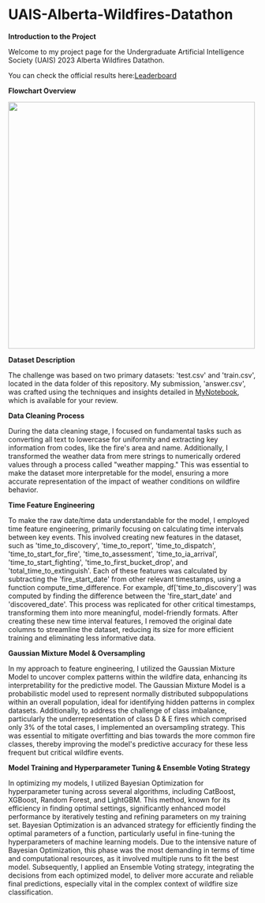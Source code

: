 # UAIS-Alberta-Wildfires-Datathon

**Introduction to the Project**

Welcome to my project page for the Undergraduate Artificial 
Intelligence Society (UAIS) 2023 Alberta Wildfires Datathon.

You can check the official results here:[Leaderboard](https://github.com/UndergraduateArtificialIntelligenceClub/September-2023-Datathon-Submission-Results/tree/main)

**Flowchart Overview**


<img src="https://github.com/gjftns7220/UAIS-Alberta-Wildfires-Datathon/assets/143769164/3d51e171-51f8-419c-bc9f-a98e2abdb9cb" width="500">

**Dataset Description**

The challenge was based on two primary datasets: 'test.csv' and 'train.csv', located in the data folder of this repository. My submission, 'answer.csv', was crafted using the techniques and insights detailed in [MyNotebook](https://github.com/gjftns7220/UAIS-Alberta-Wildfires-Datathon/blob/main/notebook/Alberta_Wildfire_Datathon_Size_Classification.ipynb), which is available for your review.

**Data Cleaning Process**


During the data cleaning stage, I focused on fundamental tasks such as converting all text to lowercase for uniformity and extracting key information from codes, like the fire's area and name. Additionally, I transformed the weather data from mere strings to numerically ordered values through a process called "weather mapping." This was essential to make the dataset more interpretable for the model, ensuring a more accurate representation of the impact of weather conditions on wildfire behavior.

**Time Feature Engineering**

To make the raw date/time data understandable for the model, I employed time feature engineering, primarily focusing on calculating time intervals between key events. This involved creating new features in the dataset, such as 'time_to_discovery', 'time_to_report', 'time_to_dispatch', 'time_to_start_for_fire', 'time_to_assessment', 'time_to_ia_arrival', 'time_to_start_fighting', 'time_to_first_bucket_drop', and 'total_time_to_extinguish'. Each of these features was calculated by subtracting the 'fire_start_date' from other relevant timestamps, using a function compute_time_difference. For example, df['time_to_discovery'] was computed by finding the difference between the 'fire_start_date' and 'discovered_date'. This process was replicated for other critical timestamps, transforming them into more meaningful, model-friendly formats. After creating these new time interval features, I removed the original date columns to streamline the dataset, reducing its size for more efficient training and eliminating less informative data.

**Gaussian Mixture Model & Oversampling**

In my approach to feature engineering, I utilized the Gaussian Mixture Model to uncover complex patterns within the wildfire data, enhancing its interpretability for the predictive model. The Gaussian Mixture Model is a probabilistic model used to represent normally distributed subpopulations within an overall population, ideal for identifying hidden patterns in complex datasets. Additionally, to address the challenge of class imbalance, particularly the underrepresentation of class D & E fires which comprised only 3% of the total cases, I implemented an oversampling strategy. This was essential to mitigate overfitting and bias towards the more common fire classes, thereby improving the model's predictive accuracy for these less frequent but critical wildfire events.

**Model Training and Hyperparameter Tuning & Ensemble Voting Strategy**


In optimizing my models, I utilized Bayesian Optimization for hyperparameter tuning across several algorithms, including CatBoost, XGBoost, Random Forest, and LightGBM. This method, known for its efficiency in finding optimal settings, significantly enhanced model performance by iteratively testing and refining parameters on my training set. Bayesian Optimization is an advanced strategy for efficiently finding the optimal parameters of a function, particularly useful in fine-tuning the hyperparameters of machine learning models. Due to the intensive nature of Bayesian Optimization, this phase was the most demanding in terms of time and computational resources, as it involved multiple runs to fit the best model. Subsequently, I applied an Ensemble Voting strategy, integrating the decisions from each optimized model, to deliver more accurate and reliable final predictions, especially vital in the complex context of wildfire size classification.

